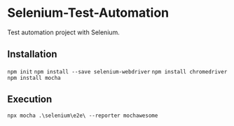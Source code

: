 # Selenium-Test-Automation
Test automation project with Selenium.

## Installation
```npm init```
```npm install --save selenium-webdriver```
```npm install chromedriver```
```npm install mocha```

## Execution
```npx mocha .\selenium\e2e\ --reporter mochawesome```
